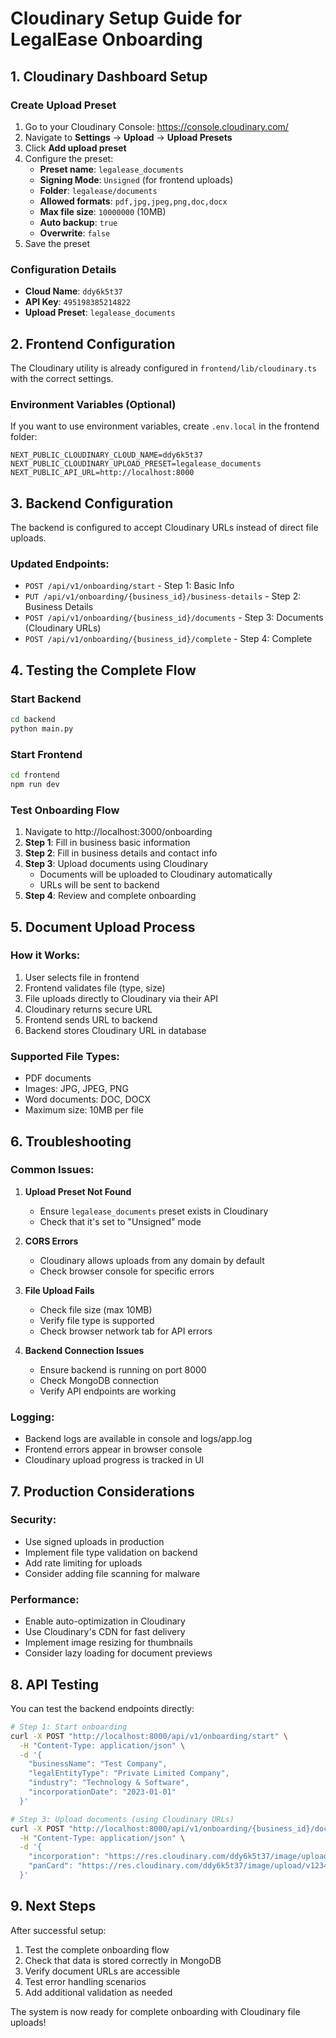 # Cloudinary Setup Guide for LegalEase Onboarding

## 1. Cloudinary Dashboard Setup

### Create Upload Preset
1. Go to your Cloudinary Console: https://console.cloudinary.com/
2. Navigate to **Settings** → **Upload** → **Upload Presets**
3. Click **Add upload preset**
4. Configure the preset:
   - **Preset name**: `legalease_documents`
   - **Signing Mode**: `Unsigned` (for frontend uploads)
   - **Folder**: `legalease/documents`
   - **Allowed formats**: `pdf,jpg,jpeg,png,doc,docx`
   - **Max file size**: `10000000` (10MB)
   - **Auto backup**: `true`
   - **Overwrite**: `false`
5. Save the preset

### Configuration Details
- **Cloud Name**: `ddy6k5t37`
- **API Key**: `495198385214822`
- **Upload Preset**: `legalease_documents`

## 2. Frontend Configuration

The Cloudinary utility is already configured in `frontend/lib/cloudinary.ts` with the correct settings.

### Environment Variables (Optional)
If you want to use environment variables, create `.env.local` in the frontend folder:

```env
NEXT_PUBLIC_CLOUDINARY_CLOUD_NAME=ddy6k5t37
NEXT_PUBLIC_CLOUDINARY_UPLOAD_PRESET=legalease_documents
NEXT_PUBLIC_API_URL=http://localhost:8000
```

## 3. Backend Configuration

The backend is configured to accept Cloudinary URLs instead of direct file uploads.

### Updated Endpoints:
- `POST /api/v1/onboarding/start` - Step 1: Basic Info
- `PUT /api/v1/onboarding/{business_id}/business-details` - Step 2: Business Details
- `POST /api/v1/onboarding/{business_id}/documents` - Step 3: Documents (Cloudinary URLs)
- `POST /api/v1/onboarding/{business_id}/complete` - Step 4: Complete

## 4. Testing the Complete Flow

### Start Backend
```bash
cd backend
python main.py
```

### Start Frontend
```bash
cd frontend
npm run dev
```

### Test Onboarding Flow
1. Navigate to http://localhost:3000/onboarding
2. **Step 1**: Fill in business basic information
3. **Step 2**: Fill in business details and contact info
4. **Step 3**: Upload documents using Cloudinary
   - Documents will be uploaded to Cloudinary automatically
   - URLs will be sent to backend
5. **Step 4**: Review and complete onboarding

## 5. Document Upload Process

### How it Works:
1. User selects file in frontend
2. Frontend validates file (type, size)
3. File uploads directly to Cloudinary via their API
4. Cloudinary returns secure URL
5. Frontend sends URL to backend
6. Backend stores Cloudinary URL in database

### Supported File Types:
- PDF documents
- Images: JPG, JPEG, PNG
- Word documents: DOC, DOCX
- Maximum size: 10MB per file

## 6. Troubleshooting

### Common Issues:

1. **Upload Preset Not Found**
   - Ensure `legalease_documents` preset exists in Cloudinary
   - Check that it's set to "Unsigned" mode

2. **CORS Errors**
   - Cloudinary allows uploads from any domain by default
   - Check browser console for specific errors

3. **File Upload Fails**
   - Check file size (max 10MB)
   - Verify file type is supported
   - Check browser network tab for API errors

4. **Backend Connection Issues**
   - Ensure backend is running on port 8000
   - Check MongoDB connection
   - Verify API endpoints are working

### Logging:
- Backend logs are available in console and logs/app.log
- Frontend errors appear in browser console
- Cloudinary upload progress is tracked in UI

## 7. Production Considerations

### Security:
- Use signed uploads in production
- Implement file type validation on backend
- Add rate limiting for uploads
- Consider adding file scanning for malware

### Performance:
- Enable auto-optimization in Cloudinary
- Use Cloudinary's CDN for fast delivery
- Implement image resizing for thumbnails
- Consider lazy loading for document previews

## 8. API Testing

You can test the backend endpoints directly:

```bash
# Step 1: Start onboarding
curl -X POST "http://localhost:8000/api/v1/onboarding/start" \
  -H "Content-Type: application/json" \
  -d '{
    "businessName": "Test Company",
    "legalEntityType": "Private Limited Company",
    "industry": "Technology & Software",
    "incorporationDate": "2023-01-01"
  }'

# Step 3: Upload documents (using Cloudinary URLs)
curl -X POST "http://localhost:8000/api/v1/onboarding/{business_id}/documents" \
  -H "Content-Type: application/json" \
  -d '{
    "incorporation": "https://res.cloudinary.com/ddy6k5t37/image/upload/v1234/legalease/documents/incorporation/file.pdf",
    "panCard": "https://res.cloudinary.com/ddy6k5t37/image/upload/v1234/legalease/documents/panCard/file.pdf"
  }'
```

## 9. Next Steps

After successful setup:
1. Test the complete onboarding flow
2. Check that data is stored correctly in MongoDB
3. Verify document URLs are accessible
4. Test error handling scenarios
5. Add additional validation as needed

The system is now ready for complete onboarding with Cloudinary file uploads! 